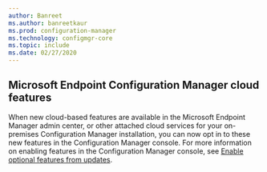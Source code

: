 ```yaml
---
author: Banreet
ms.author: banreetkaur
ms.prod: configuration-manager
ms.technology: configmgr-core
ms.topic: include
ms.date: 02/27/2020
---
```


## <a name="bkmk_cloud"></a> Microsoft Endpoint Configuration Manager cloud features

<!--5834830-->

When new cloud-based features are available in the Microsoft Endpoint Manager admin center, or other attached cloud services for your on-premises Configuration Manager installation, you can now opt in to these new features in the Configuration Manager console. For more information on enabling features in the Configuration Manager console, see [Enable optional features from updates](../../../../servers/manage/optional-features.md).
